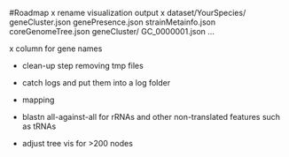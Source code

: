 #Roadmap
  x rename visualization output
    x dataset/YourSpecies/
                          geneCluster.json
                          genePresence.json
                          strainMetainfo.json
                          coreGenomeTree.json
                          geneCluster/
                              GC_0000001.json
                              ...
  
  x column for gene names
  - clean-up step removing tmp files
  - catch logs and put them into a log folder
  - mapping
  
  - blastn all-against-all for rRNAs and other non-translated features such as tRNAs
  - adjust tree vis for >200 nodes

